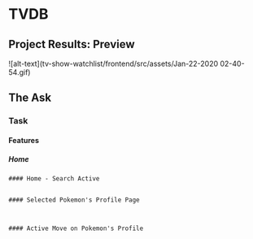 # TVDB

## Project Results: Preview
![alt-text](tv-show-watchlist/frontend/src/assets/Jan-22-2020 02-40-54.gif)

## The Ask

### Task

#### Features

##### Home


```
#### Home - Search Active


#### Selected Pokemon's Profile Page


 
#### Active Move on Pokemon's Profile

